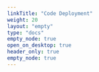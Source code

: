 ```yaml
---
linkTitle: "Code Deployment"
weight: 20
layout: "empty"
type: "docs"
empty_node: true
open_on_desktop: true
header_only: true
empty_node: true
---
```


